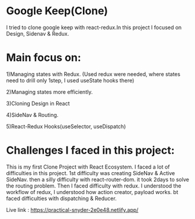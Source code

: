 # Google Keep(Clone)

I tried to clone google keep with react-redux.In this project I focused on Design, Sidenav & Redux.

# Main focus on:

1)Managing states with Redux. (Used redux were needed, where states need to drill only 1step, I used useState hooks there)

2)Managing states more efficiently.

3)Cloning Design in React

4)SideNav & Routing.

5)React-Redux Hooks(useSelector, useDispatch)

# Challenges I faced in this project:

This is my first Clone Project with React Ecosystem. I faced a lot of difficulties in this project. 1st difficulty was creating SideNav & Active SideNav. then a silly difficulty with react-router-dom. it took 2days to solve the routing problem. Then I faced difficulty with redux. I understood the workflow of redux, I understood how action creator, payload works. bt faced difficulties with dispatching & Reducer.

Live link : https://practical-snyder-2e0e48.netlify.app/
